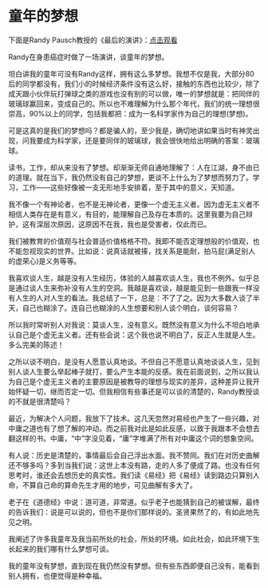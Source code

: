 童年的梦想
========

下面是Randy Pausch教授的《最后的演讲》：[点击观看](http://v.youku.com/v_show/id_XODE5Mjc5ODQ=.html)

Randy在身患癌症时做了一场演讲，谈童年的梦想。

坦白讲我的童年可没有Randy这样，拥有这么多梦想。我想不仅是我，大部分80后的同学都没有，我们小的时候经济条件没有这么好，接触的东西也比较少，除了成天跟小伙伴玩打弹球之类的游戏也没有别的可以做，唯一的梦想就是：把同伴的玻璃球赢回来，变成自己的。所以也不难理解为什么那个年代，我们的统一理想很崇高，90%以上的同学，包括我都把：成为一名科学家作为自己的理想(梦想)。

可是这真的是我们的梦想吗？都是骗人的，至少我是，确切地讲如果当时有神灵出现，问我要成为科学家，还是要同伴的玻璃球，我会很快地给出明确的答案：玻璃球。

读书，工作，却从来没有了梦想。却渐渐无师自通地理解了：人在江湖，身不由已的道理。就在当下，我仍然没有自己的梦想，更谈不上什么为了梦想而努力了。学习，工作——这些好像被一支无形地手安排着，至于其中的意义，天知道。

我不像一个有神论者，也不是无神论者，更像一个虚无主义者。因为虚无主义者不相信人类存在是有意义，有目的，能理解自己及存在本质的。这里我要为自己辩护，这有深层次原因，这原因不在我，我也是受害者，仅此而已。

我们被教育的价值观与社会普适价值格格不符。我即不能否定理想般的价值观，也不能忽视现实的世界。比如说：说真话就被揍，找关系是能耐，拍马屁(满足别人的虚荣心)是义务等等。

我喜欢谈人生，越是没有人生经历，体验的人越喜欢谈人生，我也不例外。似乎总是通过谈人生来弥补没有人生的空洞。我越是喜欢谈，越是能见到一些跟我一样没有人生的人对人生的看法。我总结了一下，总是：不了了之。因为大多数人谈了半天，自己也糊涂了。连自己也糊涂的人生想要和别人谈个明白，谈何容易？

所以我时常听别人对我说：莫谈人生，没有意义。既然没有意义为什么不坦白地承认自己是个虚无主义者。还有些会说：这个我也说不明白了，反正人生就是人生。多么完美的陈述！

之所以谈不明白，是没有人愿意认真地谈。不但自己不愿意认真地谈谈人生，见到别人谈人生要么举起棒子就打，要么产生本能的反感。我在前面说到，之所以我认为自己是个虚无主义者的主要原因是被教导的理想与现实的差异，这种差异让我开始怀疑一切，继而否定一切。但我相信有些事还是可以谈的清楚的，Randy教授谈的不就是很清楚吗？

最近，为解决个人问题，我放下了技术。这几天忽然对易经也产生了一些兴趣，对中庸之道也有了想了解的冲动。而之前我对此是如此反感，以致于我跟本不会想去翻这样的书。中庸，“中”字没见着，“庸”字堆满了所有对中庸这个词的想象空间。

有人说：历史是清楚的，事情最后会自己浮出水面。我不赞同。我们在对历史曲解还不够多吗？多到当我们说：这世上本没有路，走的人多了便成了路。也没有任何思考时，谁还会去想历史的真实性。我们读《易经》把《易经》读到路边只算别人命，不算自己命的算命先生才用的地步，可见曲解有多大了。

老子在《道德经》中说：道可道，非常道。似乎老子也能猜到自己的被误解，最终的告诉我们：说是可以说的，但也不是你们那样说的。圣贤果然了的，有如此地先见之明。

我阐述了许多我童年及我当前所处的社会，所处的环境。如此社会，如此环境下生长起来的我们哪有什么梦想可谈。

我的童年没有梦想，直到现在我仍然没有梦想。但有些东西即便自己没有，能看到别人拥有，也便觉得是种幸福。

